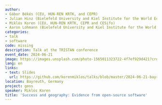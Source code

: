 ```yaml
---
author:
- Gábor Békés (CEU, HUN-REN KRTK, and CEPR)
- Julian Hinz (Bielefeld University and Kiel Institute for the World Economy)
- Miklós Koren (CEU, HUN-REN KRTK, CEPR and CESifo)
- Aaron Lohmann (Bielefeld University and Kiel Institute for the World Economy)
categories:
- talk
- software
code: missing
description: Talk at the TRISTAN conference
event_date: 2024-06-21
image: https://images.unsplash.com/photo-1565011323722-4f7ef929d421?crop=entropy&cs=tinysrgb&fit=max&fm=jpg&ixid=M3w2ODAxOTV8MHwxfHJhbmRvbXx8fHx8fHx8fDE3MzI2NDM2MTV8&ixlib=rb-4.0.3&q=80&w=1080
lang: en
links:
- text: Slides
  url: https://github.com/korenmiklos/talks/blob/master/2024-06-21-bayreuth/README.pdf
location: Bayreuth, Germany
project: goos
speaker: Miklós Koren
title: 'Success and geography: Evidence from open-source software'
---
```

